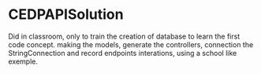 # CEDPAPISolution
Did in classroom, only to train the creation of database to learn the first code concept.
making the models, generate the controllers, connection the StringConnection and record endpoints interations, using a school like exemple.
